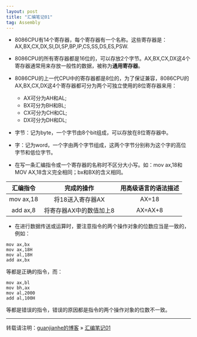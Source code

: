 ```yaml
---
layout: post
title: "汇编笔记01" 
tag: Assembly
---
```

- 8086CPU有14个寄存器，每个寄存器有一个名称。这些寄存器是：AX,BX,CX,DX,SI,DI,SP,BP,IP,CS,SS,DS,ES,PSW.
- 8086CPU的所有寄存器都是16位的，可以存放2个字节。AX,BX,CX,DX这4个寄存器通常用来存放一般性的数据，被称为**通用寄存器**。
- 8086CPU的上一代CPU中的寄存器都是8位的，为了保证兼容，8086CPU的AX,BX,CX,DX这4个寄存器都可分为两个可独立使用的8位寄存器来用：
  - AX可分为AH和AL;
  - BX可分为BH和BL;
  - CX可分为CH和CL;
  - DX可分为DH和DL;

- 字节：记为byte，一个字节由8个bit组成，可以存放在8位寄存器中。
- 字：记为word，一个字由两个字节组成，这两个字节分别称为这个字的高位字节和低位字节。
- 在写一条汇编指令或一个寄存器的名称时不区分大小写。如：mov ax,18和MOV AX,18含义完全相同；bx和BX的含义相同。

| 汇编指令       | 完成的操作          | 用高级语言的语法描述  |
| :-------------: |:-------------:| :-----:|
| mov ax,18      | 将18送入寄存器AX | AX=18 |
| add ax,8 | 将寄存器AX中的数值加上8      |    AX=AX+8 |

- 在进行数据传送或运算时，要注意指令的两个操作对象的位数应当是一致的，例如：

```assembly
mov ax,bx
mov ax,18H
mov al,18H
add ax,bx
```

等都是正确的指令，而：

```assembly
mov ax,bl
mov bh,ax
mov al,2000
add al,100H
```

等都是错误的指令，错误的原因都是指令的两个操作对象的位数不一致。

---

转载请注明：[guanjianhe的博客](https://guanjianhe.github.io/) » [汇编笔记01](https://guanjianhe.github.io/2020/02/assembly01/)